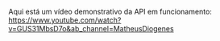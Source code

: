 Aqui está um vídeo demonstrativo da API em funcionamento: https://www.youtube.com/watch?v=GUS31MbsD7o&ab_channel=MatheusDiogenes